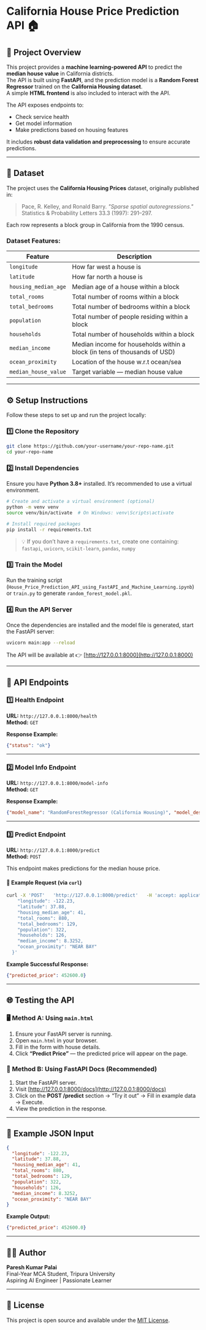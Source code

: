 # California House Price Prediction API 🏠

## 📘 Project Overview

This project provides a **machine learning-powered API** to predict the **median house value** in California districts.  
The API is built using **FastAPI**, and the prediction model is a **Random Forest Regressor** trained on the **California Housing dataset**.  
A simple **HTML frontend** is also included to interact with the API.

The API exposes endpoints to:
- Check service health
- Get model information
- Make predictions based on housing features

It includes **robust data validation and preprocessing** to ensure accurate predictions.

---

## 🧠 Dataset

The project uses the **California Housing Prices** dataset, originally published in:

> Pace, R. Kelley, and Ronald Barry. *"Sparse spatial autoregressions."* Statistics & Probability Letters 33.3 (1997): 291–297.

Each row represents a block group in California from the 1990 census.

### Dataset Features:

| Feature | Description |
|----------|--------------|
| `longitude` | How far west a house is |
| `latitude` | How far north a house is |
| `housing_median_age` | Median age of a house within a block |
| `total_rooms` | Total number of rooms within a block |
| `total_bedrooms` | Total number of bedrooms within a block |
| `population` | Total number of people residing within a block |
| `households` | Total number of households within a block |
| `median_income` | Median income for households within a block (in tens of thousands of USD) |
| `ocean_proximity` | Location of the house w.r.t ocean/sea |
| `median_house_value` | Target variable — median house value |

---

## ⚙️ Setup Instructions

Follow these steps to set up and run the project locally:

### 1️⃣ Clone the Repository

```bash
git clone https://github.com/your-username/your-repo-name.git
cd your-repo-name
```

### 2️⃣ Install Dependencies

Ensure you have **Python 3.8+** installed. It’s recommended to use a virtual environment.

```bash
# Create and activate a virtual environment (optional)
python -m venv venv
source venv/bin/activate  # On Windows: venv\Scripts\activate

# Install required packages
pip install -r requirements.txt
```

> 💡 If you don’t have a `requirements.txt`, create one containing:
> `fastapi`, `uvicorn`, `scikit-learn`, `pandas`, `numpy`

### 3️⃣ Train the Model

Run the training script (`House_Price_Prediction_API_using_FastAPI_and_Machine_Learning.ipynb`)
or `train.py` to generate `random_forest_model.pkl`.

### 4️⃣ Run the API Server

Once the dependencies are installed and the model file is generated, start the FastAPI server:

```bash
uvicorn main:app --reload
```

The API will be available at 👉 [http://127.0.0.1:8000](http://127.0.0.1:8000)

---

## 🚀 API Endpoints

### 1️⃣ **Health Endpoint**

**URL:** `http://127.0.0.1:8000/health`  
**Method:** `GET`

**Response Example:**
```json
{"status": "ok"}
```

---

### 2️⃣ **Model Info Endpoint**

**URL:** `http://127.0.0.1:8000/model-info`  
**Method:** `GET`

**Response Example:**
```json
{"model_name": "RandomForestRegressor (California Housing)", "model_description": "A pipeline model..."}
```

---

### 3️⃣ **Predict Endpoint**

**URL:** `http://127.0.0.1:8000/predict`  
**Method:** `POST`

This endpoint makes predictions for the median house price.

#### 🧩 Example Request (via `curl`)
```bash
curl -X 'POST'   'http://127.0.0.1:8000/predict'   -H 'accept: application/json'   -H 'Content-Type: application/json'   -d '{
    "longitude": -122.23,
    "latitude": 37.88,
    "housing_median_age": 41,
    "total_rooms": 880,
    "total_bedrooms": 129,
    "population": 322,
    "households": 126,
    "median_income": 8.3252,
    "ocean_proximity": "NEAR BAY"
  }'
```

**Example Successful Response:**
```json
{"predicted_price": 452600.0}
```

---

## 🌐 Testing the API

### 🖥️ Method A: Using `main.html`
1. Ensure your FastAPI server is running.
2. Open `main.html` in your browser.
3. Fill in the form with house details.
4. Click **“Predict Price”** — the predicted price will appear on the page.

### 🧪 Method B: Using FastAPI Docs (Recommended)
1. Start the FastAPI server.
2. Visit [http://127.0.0.1:8000/docs](http://127.0.0.1:8000/docs)
3. Click on the **POST /predict** section → “Try it out” → Fill in example data → Execute.
4. View the prediction in the response.

---

## 🧾 Example JSON Input
```json
{
  "longitude": -122.23,
  "latitude": 37.88,
  "housing_median_age": 41,
  "total_rooms": 880,
  "total_bedrooms": 129,
  "population": 322,
  "households": 126,
  "median_income": 8.3252,
  "ocean_proximity": "NEAR BAY"
}
```

**Example Output:**
```json
{"predicted_price": 452600.0}
```

---

## 🧑‍💻 Author
**Paresh Kumar Palai**  
Final-Year MCA Student, Tripura University  
Aspiring AI Engineer | Passionate Learner

---

## 🏁 License
This project is open source and available under the [MIT License](LICENSE).
